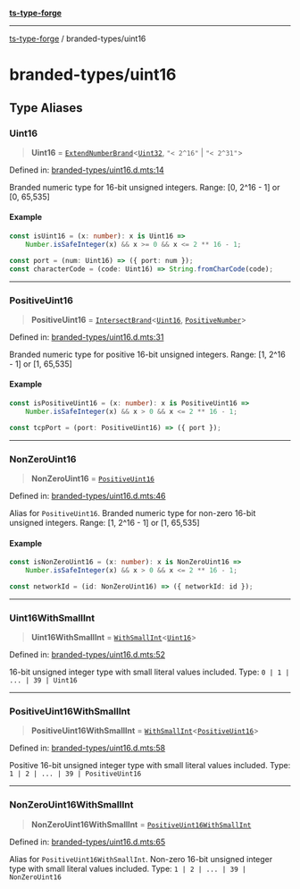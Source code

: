 [**ts-type-forge**](../README.md)

---

[ts-type-forge](../README.md) / branded-types/uint16

# branded-types/uint16

## Type Aliases

### Uint16

> **Uint16** = [`ExtendNumberBrand`](brand/namespaces/TSTypeForgeInternals/README.md#extendnumberbrand)\<[`Uint32`](uint32.md#uint32), `"< 2^16"` \| `"< 2^31"`\>

Defined in: [branded-types/uint16.d.mts:14](https://github.com/noshiro-pf/ts-type-forge/blob/main/src/branded-types/uint16.d.mts#L14)

Branded numeric type for 16-bit unsigned integers.
Range: [0, 2^16 - 1] or [0, 65,535]

#### Example

```ts
const isUint16 = (x: number): x is Uint16 =>
    Number.isSafeInteger(x) && x >= 0 && x <= 2 ** 16 - 1;

const port = (num: Uint16) => ({ port: num });
const characterCode = (code: Uint16) => String.fromCharCode(code);
```

---

### PositiveUint16

> **PositiveUint16** = [`IntersectBrand`](brand/README.md#intersectbrand)\<[`Uint16`](#uint16), [`PositiveNumber`](core.md#positivenumber)\>

Defined in: [branded-types/uint16.d.mts:31](https://github.com/noshiro-pf/ts-type-forge/blob/main/src/branded-types/uint16.d.mts#L31)

Branded numeric type for positive 16-bit unsigned integers.
Range: [1, 2^16 - 1] or [1, 65,535]

#### Example

```ts
const isPositiveUint16 = (x: number): x is PositiveUint16 =>
    Number.isSafeInteger(x) && x > 0 && x <= 2 ** 16 - 1;

const tcpPort = (port: PositiveUint16) => ({ port });
```

---

### NonZeroUint16

> **NonZeroUint16** = [`PositiveUint16`](#positiveuint16)

Defined in: [branded-types/uint16.d.mts:46](https://github.com/noshiro-pf/ts-type-forge/blob/main/src/branded-types/uint16.d.mts#L46)

Alias for `PositiveUint16`.
Branded numeric type for non-zero 16-bit unsigned integers.
Range: [1, 2^16 - 1] or [1, 65,535]

#### Example

```ts
const isNonZeroUint16 = (x: number): x is NonZeroUint16 =>
    Number.isSafeInteger(x) && x > 0 && x <= 2 ** 16 - 1;

const networkId = (id: NonZeroUint16) => ({ networkId: id });
```

---

### Uint16WithSmallInt

> **Uint16WithSmallInt** = [`WithSmallInt`](small-int.md#withsmallint)\<[`Uint16`](#uint16)\>

Defined in: [branded-types/uint16.d.mts:52](https://github.com/noshiro-pf/ts-type-forge/blob/main/src/branded-types/uint16.d.mts#L52)

16-bit unsigned integer type with small literal values included.
Type: `0 | 1 | ... | 39 | Uint16`

---

### PositiveUint16WithSmallInt

> **PositiveUint16WithSmallInt** = [`WithSmallInt`](small-int.md#withsmallint)\<[`PositiveUint16`](#positiveuint16)\>

Defined in: [branded-types/uint16.d.mts:58](https://github.com/noshiro-pf/ts-type-forge/blob/main/src/branded-types/uint16.d.mts#L58)

Positive 16-bit unsigned integer type with small literal values included.
Type: `1 | 2 | ... | 39 | PositiveUint16`

---

### NonZeroUint16WithSmallInt

> **NonZeroUint16WithSmallInt** = [`PositiveUint16WithSmallInt`](#positiveuint16withsmallint)

Defined in: [branded-types/uint16.d.mts:65](https://github.com/noshiro-pf/ts-type-forge/blob/main/src/branded-types/uint16.d.mts#L65)

Alias for `PositiveUint16WithSmallInt`.
Non-zero 16-bit unsigned integer type with small literal values included.
Type: `1 | 2 | ... | 39 | NonZeroUint16`
